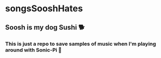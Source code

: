 # songsSooshHates

## Soosh is my dog Sushi 🐕
### This is just a repo to save samples of music when I'm playing around with Sonic-Pi 🎵
